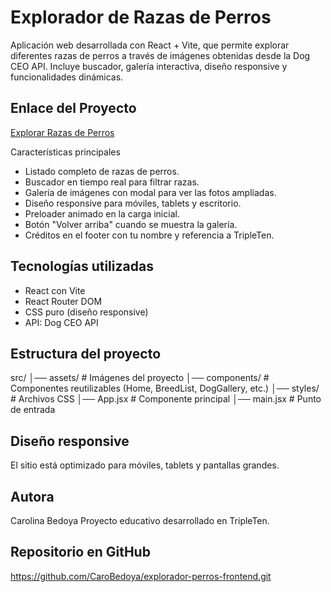# Explorador de Razas de Perros

Aplicación web desarrollada con React + Vite, que permite explorar diferentes razas de perros a través de imágenes obtenidas desde la Dog CEO API.
Incluye buscador, galería interactiva, diseño responsive y funcionalidades dinámicas.

## Enlace del Proyecto

[Explorar Razas de Perros](https://cheery-donut-42636a.netlify.app)

Características principales

- Listado completo de razas de perros.
- Buscador en tiempo real para filtrar razas.
- Galería de imágenes con modal para ver las fotos ampliadas.
- Diseño responsive para móviles, tablets y escritorio.
- Preloader animado en la carga inicial.
- Botón "Volver arriba" cuando se muestra la galería.
- Créditos en el footer con tu nombre y referencia a TripleTen.

## Tecnologías utilizadas

- React con Vite
- React Router DOM
- CSS puro (diseño responsive)
- API: Dog CEO API

## Estructura del proyecto

src/
│── assets/ # Imágenes del proyecto
│── components/ # Componentes reutilizables (Home, BreedList, DogGallery, etc.)
│── styles/ # Archivos CSS
│── App.jsx # Componente principal
│── main.jsx # Punto de entrada

## Diseño responsive

El sitio está optimizado para móviles, tablets y pantallas grandes.

## Autora

Carolina Bedoya
Proyecto educativo desarrollado en TripleTen.

## Repositorio en GitHub

https://github.com/CaroBedoya/explorador-perros-frontend.git
